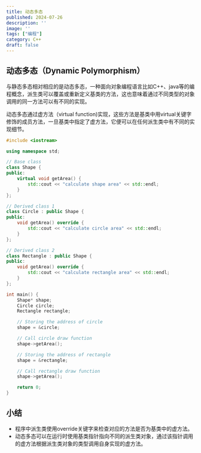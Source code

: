 ```yaml
---
title: 动态多态
published: 2024-07-26
description: ''
image: ''
tags: ["编程"]
category: C++
draft: false 
---
```

## 动态多态（Dynamic Polymorphism）

与静态多态相对相应的是动态多态，一种面向对象编程语言比如C++、java等的编程概念，派生类可以覆盖或重新定义基类的方法，这也意味着通过不同类型的对象调用的同一方法可以有不同的实现。

动态多态通过虚方法（virtual function)实现，这些方法是基类中用virtual关键字修饰的成员方法，一旦基类中指定了虚方法，它便可以在任何派生类中有不同的实现细节。

```c++
#include <iostream>

using namespace std;

// Base class
class Shape {
public:
    virtual void getArea() {
        std::cout << "calculate shape area" << std::endl;
    }
};

// Derived class 1
class Circle : public Shape {
public:
    void getArea() override {
        std::cout << "calculate circle area" << std::endl;
    }
};

// Derived class 2
class Rectangle : public Shape {
public:
    void getArea() override {
        std::cout << "calculate rectangle area" << std::endl;
    }
};

int main() {
    Shape* shape;
    Circle circle;
    Rectangle rectangle;

    // Storing the address of circle
    shape = &circle;

    // Call circle draw function
    shape->getArea();

    // Storing the address of rectangle
    shape = &rectangle;

    // Call rectangle draw function
    shape->getArea();

    return 0;
}

```
## 小结
- 程序中派生类使用override关键字来检查对应的方法是否为基类中的虚方法。
- 动态多态可以在运行时使用基类指针指向不同的派生类对象，通过该指针调用的虚方法根据派生类对象的类型调用自身实现的虚方法。
